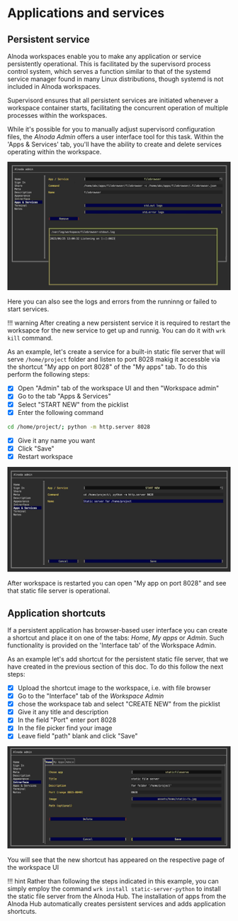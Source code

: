 # Applications and services 

## Persistent service

Alnoda workspaces enable you to make any application or service persistently operational. This is facilitated by the supervisord process control system, 
which serves a function similar to that of the systemd service manager found in many Linux distributions, though systemd is not included in Alnoda workspaces.

Supervisord ensures that all persistent services are initiated whenever a workspace container starts, facilitating the concurrent operation of multiple 
processes within the workspaces.

While it's possible for you to manually adjust supervisord configuration files, the _Alnoda Admin_ offers a user interface tool for this task. Within the 
'Apps & Services' tab, you'll have the ability to create and delete services operating within the workspace.

![apps-services](img/services.jpg)

Here you can also see the logs and errors from the runninng or failed to start services.

!!! warning
    After creating a new persistent service it is required to restart the worksapce for the new service to get up and runnig. You can do it with `wrk kill` command.

As an example, let's create a service for a built-in static file server that will serve `/home/project` folder and listen to port 8028 makig it accessble via 
the shortcut "My app on port 8028" of the "My apps" tab. To do this perform the following steps: 

- [X] Open "Admin" tab of the workspace UI and then "Workspace admin" 
- [X] Go to the tab "Apps & Services"
- [X] Select "START NEW" from the picklist 
- [X] Enter the following command 

```sh
cd /home/project/; python -m http.server 8028
```

- [X] Give it any name you want 
- [X] Click "Save"
- [x] Restart workspace 

![static-server](img/static-server.jpg)

After workspace is restarted you can open "My app on port 8028" and see that static file server is operational.

## Application shortcuts

If a persistent application has browser-based user interface you can create a shortcut and place it on one of the tabs: _Home_, _My apps_ or _Admin_. 
Such functionality is provided on the 'Interface tab' of the Workspace Admin. 

As an example let's add shortcut for the persistent static file server, that we have created in the previous section of this doc. To do this 
follow the next steps: 

- [x] Upload the shortcut image to the workspace, i.e. with file browser
- [X] Go to the "Interface" tab of the _Workspace Admin_
- [X] chose the workspace tab and select "CREATE NEW" from the picklist  
- [X] Give it any title and description 
- [X] In the field "Port" enter port 8028 
- [X] In the file picker find your image 
- [X] Leave field "path" blank and click "Save"

![interface](img/interface.jpg)

You will see that the new shortcut has appeared on the respective page of the workspace UI

!!! hint 
    Rather than following the steps indicated in this example, you can simply employ the command `wrk install static-server-python` to install the static file 
    server from the Alnoda Hub. The installation of apps from the Alnoda Hub automatically creates persistent services and adds application shortcuts.
